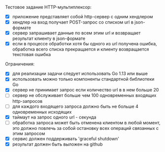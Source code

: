 Тестовое задание HTTP-мультиплексор:
- [x] приложение представляет собой http-сервер с одним хендлером
- [x] хендлер на вход получает POST-запрос со списком url в json-формате
- [x] сервер запрашивает данные по всем этим url и возвращает результат клиенту в json-формате
- [x] если в процессе обработки хотя бы одного из url получена ошибка, обработка всего списка прекращается и клиенту возвращается текстовая ошибка 

Ограничения:
- [x] для реализации задачи следует использовать Go 1.13 или выше
- [x] использовать можно только компоненты стандартной библиотеки Go
- [x] сервер не принимает запрос если количество url в в нем больше 20
- [ ] сервер не обслуживает больше чем 100 одновременных входящих http-запросов
- [ ] для каждого входящего запроса должно быть не больше 4 одновременных исходящих
- [x] таймаут на запрос одного url - секунда
- [ ] обработка запроса может быть отменена клиентом в любой момент, это должно повлечь за собой остановку всех операций связанных с этим запросом
- [x] сервис должен поддерживать 'graceful shutdown'
- [x] результат должен быть выложен на github